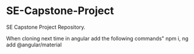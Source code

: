 # SE-Capstone-Project
SE Capstone Project Repository.

When cloning next time in angular add the following commands" npm i, ng add @angular/material
